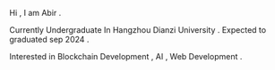 Hi , I am Abir . 

Currently Undergraduate In Hangzhou Dianzi University . 
Expected to graduated sep 2024 .

Interested in Blockchain Development , AI , Web Development .
